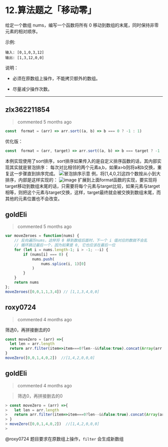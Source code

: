 
 # 12.算法题之「移动零」 
 给定一个数组 nums，编写一个函数将所有 0 移动到数组的末尾，同时保持非零元素的相对顺序。

示例:
```
输入: [0,1,0,3,12]
输出: [1,3,12,0,0]
```
说明：
- 必须在原数组上操作，不能拷贝额外的数组。

- 尽量减少操作次数。 
 ***
## zlx362211854 
 > commented 5 months ago 


```javascript
const  format = (arr) => arr.sort((a, b) => b === 0 ? -1 : 1)

```
优化版：

```javascript
const  format = (arr, target) => arr.sort((a, b) => b === target ? -1 : 1)

```

本例实现使用了sort排序，sort排序如果传入的是自定义排序函数的话，其内部实现其实就是冒泡排序：
 每次对比相邻的两个元素a,b，如果a>b则将a和b交换，重复这一步骤直到排序完成。
![冒泡排序示意](http://img.blog.csdn.net/20160916160748389)
例，将[1,4,0,2]这四个数按从小到大排序，内部是这样实现的：
![image](https://user-images.githubusercontent.com/22437181/62522309-00bae700-b864-11e9-93c3-2caa88793544.png)
扩展到上面format函数的实现，要实现将target移动到数组末尾的话，只需要将每个元素与target比较，如果元素与target相等，则把这个元素与target交换，这样，target最终就会被交换到数组末尾，而其他的元素位置也不会改变。
## goldEli 
 > commented 5 months ago 


```js
var moveZeroes = function(nums) {
    // 反向遍历nums，这样将 0 移到数组后面时，下一个 i 值对应的数就不会乱
    // 循环跳过最后一个，因为如果是 0, 它也应该在最后一位
    for (let i = nums.length-1; i > -1; --i) {
        if (nums[i] === 0) {
            nums.push(
                nums.splice(i, 1)[0]
            )
        }
    }
    return nums
};
moveZeroes([0,0,1,1,3,4]) // [1,1,3,4,0,0]

```
## roxy0724 
 > commented 4 months ago 

筛选0，再拼接删去的0

```javascript
const moveZero = (arr) =>{
  let len = arr.length
  return arr.filter(item=>item===0?len--&&false:true).concat(Array(arr.length-len).fill(0))
}
moveZero([0,0,1,4,0,2])  //[1,4,2,0,0,0]

```
## goldEli 
 > commented 4 months ago 

> 筛选0，再拼接删去的0
> 
> 
```js
> const moveZero = (arr) =>{
>   let len = arr.length
>   return arr.filter(item=>item===0?len--&&false:true).concat(Array(arr.length-len).fill(0))
> }
> moveZero([0,0,1,4,0,2])  //[1,4,2,0,0,0]
> 
```

@roxy0724  题目要求在原数组上操作，`filter` 会生成新数组